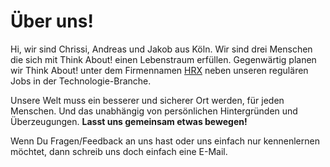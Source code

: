 # Über uns!

Hi, wir sind Chrissi, Andreas und Jakob aus Köln. Wir sind drei Menschen die
sich mit Think About! einen Lebenstraum erfüllen. Gegenwärtig planen wir Think
About! unter dem Firmennamen [HRX](https://hrx.events/) neben unseren regulären
Jobs in der Technologie-Branche.

Unsere Welt muss ein besserer und sicherer Ort werden, für jeden Menschen. Und
das unabhängig von persönlichen Hintergründen und Überzeugungen. **Lasst uns
gemeinsam etwas bewegen!**

Wenn Du Fragen/Feedback an uns hast oder uns einfach nur kennenlernen möchtet,
dann schreib uns doch einfach eine E-Mail.
